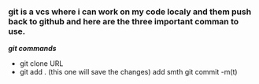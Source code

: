 ### git is a vcs where i can work on my code localy and them push back to github and here are the three important comman to use.

***git commands***

* git clone URL
* git add . (this one will save the changes)
add smth
git commit -m(t)

